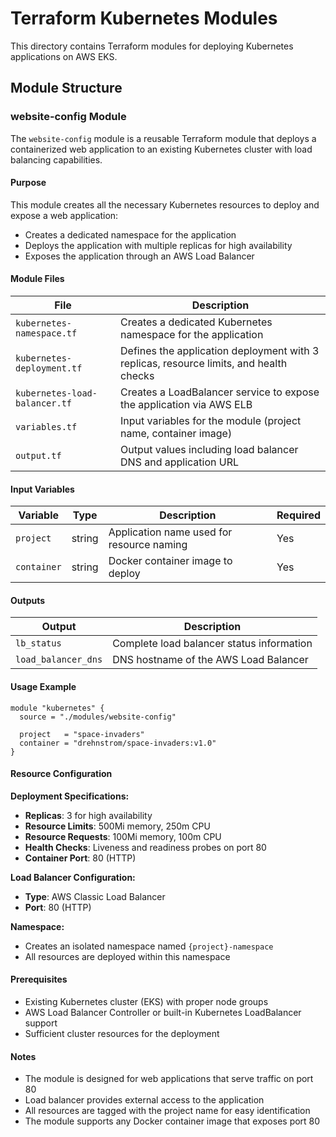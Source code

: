 # Terraform Kubernetes Modules

This directory contains Terraform modules for deploying Kubernetes applications on AWS EKS.

## Module Structure

### website-config Module

The `website-config` module is a reusable Terraform module that deploys a containerized web application to an existing Kubernetes cluster with load balancing capabilities.

#### Purpose
This module creates all the necessary Kubernetes resources to deploy and expose a web application:
- Creates a dedicated namespace for the application
- Deploys the application with multiple replicas for high availability
- Exposes the application through an AWS Load Balancer

#### Module Files

| File | Description |
|------|-------------|
| `kubernetes-namespace.tf` | Creates a dedicated Kubernetes namespace for the application |
| `kubernetes-deployment.tf` | Defines the application deployment with 3 replicas, resource limits, and health checks |
| `kubernetes-load-balancer.tf` | Creates a LoadBalancer service to expose the application via AWS ELB |
| `variables.tf` | Input variables for the module (project name, container image) |
| `output.tf` | Output values including load balancer DNS and application URL |

#### Input Variables

| Variable | Type | Description | Required |
|----------|------|-------------|----------|
| `project` | string | Application name used for resource naming | Yes |
| `container` | string | Docker container image to deploy | Yes |

#### Outputs

| Output | Description |
|--------|-------------|
| `lb_status` | Complete load balancer status information |
| `load_balancer_dns` | DNS hostname of the AWS Load Balancer |

#### Usage Example

```hcl
module "kubernetes" {
  source = "./modules/website-config"

  project   = "space-invaders"
  container = "drehnstrom/space-invaders:v1.0"
}
```

#### Resource Configuration

**Deployment Specifications:**
- **Replicas**: 3 for high availability
- **Resource Limits**: 500Mi memory, 250m CPU
- **Resource Requests**: 100Mi memory, 100m CPU  
- **Health Checks**: Liveness and readiness probes on port 80
- **Container Port**: 80 (HTTP)

**Load Balancer Configuration:**
- **Type**: AWS Classic Load Balancer
- **Port**: 80 (HTTP)

**Namespace:**
- Creates an isolated namespace named `{project}-namespace`
- All resources are deployed within this namespace

#### Prerequisites

- Existing Kubernetes cluster (EKS) with proper node groups
- AWS Load Balancer Controller or built-in Kubernetes LoadBalancer support
- Sufficient cluster resources for the deployment

#### Notes

- The module is designed for web applications that serve traffic on port 80
- Load balancer provides external access to the application
- All resources are tagged with the project name for easy identification
- The module supports any Docker container image that exposes port 80